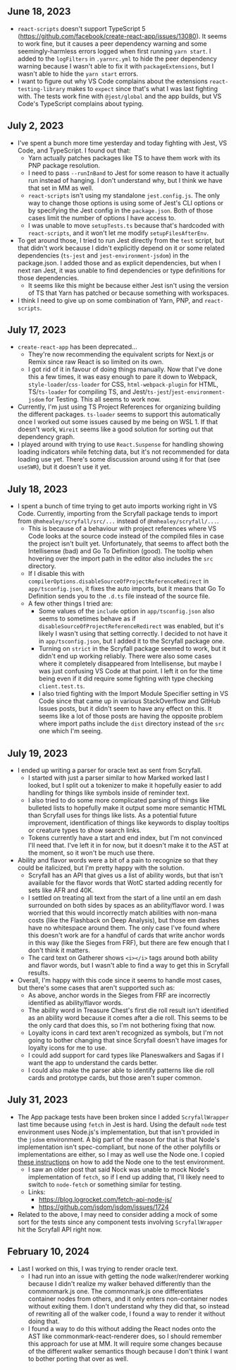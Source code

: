 ## June 18, 2023

-   `react-scripts` doesn't support TypeScript 5 (https://github.com/facebook/create-react-app/issues/13080). It seems to work fine, but it causes a peer dependency warning and some seemingly-harmless errors logged when first running `yarn start`. I added to the `logFilters` in `.yarnrc.yml` to hide the peer dependency warning because I wasn't able to fix it with `packageExtensions`, but I wasn't able to hide the `yarn start` errors.
-   I want to figure out why VS Code complains about the extensions `react-testing-library` makes to `expect` since that's what I was last fighting with. The tests work fine with `@jest/global` and the app builds, but VS Code's TypeScript complains about typing.

## July 2, 2023

-   I've spent a bunch more time yesterday and today fighting with Jest, VS Code, and TypeScript. I found out that:
    -   Yarn actually patches packages like TS to have them work with its PNP package resolution.
    -   I need to pass `--runInBand` to Jest for some reason to have it actually run instead of hanging. I don't understand why, but I think we have that set in MM as well.
    -   `react-scripts` isn't using my standalone `jest.config.js`. The only way to change those options is using some of Jest's CLI options or by specifying the Jest config in the `package.json`. Both of those cases limit the number of options I have access to.
    -   I was unable to move `setupTests.ts` because that's hardcoded with `react-scripts`, and it won't let me modify `setupFilesAfterEnv`.
-   To get around those, I tried to run Jest directly from the `test` script, but that didn't work because I didn't explicitly depend on it or some related dependencies (`ts-jest` and `jest-environment-jsdom`) in the package.json. I added those and as explicit dependencies, but when I next ran Jest, it was unable to find dependencies or type definitions for those dependencies.
    -   It seems like this might be because either Jest isn't using the version of TS that Yarn has patched or because something with workspaces.
-   I think I need to give up on some combination of Yarn, PNP, and `react-scripts`.

## July 17, 2023

-   `create-react-app` has been deprecated...
    -   They're now recommending the equivalent scripts for Next.js or Remix since raw React is so limited on its own.
    -   I got rid of it in favour of doing things manually. Now that I've done this a few times, it was easy enough to pare it down to Webpack, `style-loader`/`css-loader` for CSS, `html-webpack-plugin` for HTML, TS/`ts-loader` for compiling TS, and Jest/`ts-jest`/`jest-environment-jsdom` for Testing. This all seems to work now.
-   Currently, I'm just using TS Project References for organizing building the different packages. `ts-loader` seems to support this automatically once I worked out some issues caused by me being on WSL 1. If that doesn't work, `Wireit` seems like a good solution for sorting out that dependency graph.
-   I played around with trying to use `React.Suspense` for handling showing loading indicators while fetching data, but it's not recommended for data loading use yet. There's some discussion around using it for that (see `useSWR`), but it doesn't use it yet.

## July 18, 2023

-   I spent a bunch of time trying to get auto imports working right in VS Code. Currently, importing from the Scryfall package tends to import from `@hmhealey/scryfall/src/...` instead of `@hmhealey/scryfall/...`.
    -   This is because of a behaviour with project references where VS Code looks at the source code instead of the compiled files in case the project isn't built yet. Unfortunately, that seems to affect both the Intellisense (bad) and Go To Definition (good). The tooltip when hovering over the import path in the editor also includes the `src` directory.
    -   If I disable this with `compilerOptions.disableSourceOfProjectReferenceRedirect` in `app/tsconfig.json`, it fixes the auto imports, but it means that Go To Definition sends you to the `.d.ts` file instead of the source file.
    -   A few other things I tried are:
        -   Some values of the `include` option in `app/tsconfig.json` also seems to sometimes behave as if `disableSourceOfProjectReferenceRedirect` was enabled, but it's likely I wasn't using that setting correctly. I decided to not have it in `app/tsconfig.json`, but I added it to the Scryfall package one.
        -   Turning on `strict` in the Scryfall package seemed to work, but it didn't end up working reliably. There were also some cases where it completely disappeared from Intellisense, but maybe I was just confusing VS Code at that point. I left it on for the time being even if it did require some fighting with type checking `client.test.ts`.
        -   I also tried fighting with the Import Module Specifier setting in VS Code since that came up in various StackOverflow and GitHub Issues posts, but it didn't seem to have any effect on this. It seems like a lot of those posts are having the opposite problem where import paths include the `dist` directory instead of the `src` one which I'm seeing.

## July 19, 2023

-   I ended up writing a parser for oracle text as sent from Scryfall.
    -   I started with just a parser similar to how Marked worked last I looked, but I split out a tokenizer to make it hopefully easier to add handling for things like symbols inside of reminder text.
    -   I also tried to do some more complicated parsing of things like bulleted lists to hopefully make it output some more semantic HTML than Scryfall uses for things like lists. As a potential future improvement, identification of things like keywords to display tooltips or creature types to show search links.
    -   Tokens currently have a start and end index, but I'm not convinced I'll need that. I've left it in for now, but it doesn't make it to the AST at the moment, so it won't be much use there.
-   Ability and flavor words were a bit of a pain to recognize so that they could be italicized, but I'm pretty happy with the solution.
    -   Scryfall has an API that gives us a list of ability words, but that isn't available for the flavor words that WotC started adding recently for sets like AFR and 40K.
    -   I settled on treating all text from the start of a line until an em dash surrounded on both sides by spaces as an ability/flavor word. I was worried that this would incorrectly match abilities with non-mana costs (like the Flashback on Deep Analysis), but those em dashes have no whitespace around them. The only case I've found where this doesn't work are for a handful of cards that write anchor words in this way (like the Sieges from FRF), but there are few enough that I don't think it matters.
    -   The card text on Gatherer shows `<i></i>` tags around both ability and flavor words, but I wasn't able to find a way to get this in Scryfall results.
-   Overall, I'm happy with this code since it seems to handle most cases, but there's some cases that aren't supported such as:
    -   As above, anchor words in the Sieges from FRF are incorrectly identified as ability/flavor words.
    -   The ability word in Treasure Chest's first die roll result isn't identified as an ability word because it comes after a die roll. This seems to be the only card that does this, so I'm not bothering fixing that now.
    -   Loyalty icons in card text aren't recognized as symbols, but I'm not going to bother changing that since Scryfall doesn't have images for loyalty icons for me to use.
    -   I could add support for card types like Planeswalkers and Sagas if I want the app to understand the cards better.
    -   I could also make the parser able to identify patterns like die roll cards and prototype cards, but those aren't super common.

## July 31, 2023

-   The App package tests have been broken since I added `ScryfallWrapper` last time because using `fetch` in Jest is hard. Using the default `node` test environment uses Node.js's implementation, but that isn't provided in the `jsdom` environment. A big part of the reason for that is that Node's implementation isn't spec-compliant, but none of the other polyfills or implementations are either, so I may as well use the Node one. I copied [these instructions](https://github.com/jsdom/jsdom/issues/1724#issuecomment-1446858041) on how to add the Node one to the test environment.
    -   I saw an older post that said Nock was unable to mock Node's implementation of `fetch`, so if I end up adding that, I'll likely need to switch to `node-fetch` or something similar for testing.
    -   Links:
        -   https://blog.logrocket.com/fetch-api-node-js/
        -   https://github.com/jsdom/jsdom/issues/1724
-   Related to the above, I may need to consider adding a mock of some sort for the tests since any component tests involving `ScryfallWrapper` hit the Scryfall API right now.

## February 10, 2024

-   Last I worked on this, I was trying to render oracle text.
    -   I had run into an issue with getting the node walker/renderer working because I didn't realize my walker behaved differently than the commonmark.js one. The commonmark.js one differentiates container nodes from others, and it only enters non-container nodes without exiting them. I don't understand why they did that, so instead of rewriting all of the walker code, I found a way to render it without doing that.
    -   I found a way to do this without adding the React nodes onto the AST like commonmark-react-renderer does, so I should remember this approach for use at MM. It will require some changes because of the different walker semantics though because I don't think I want to bother porting that over as well.
